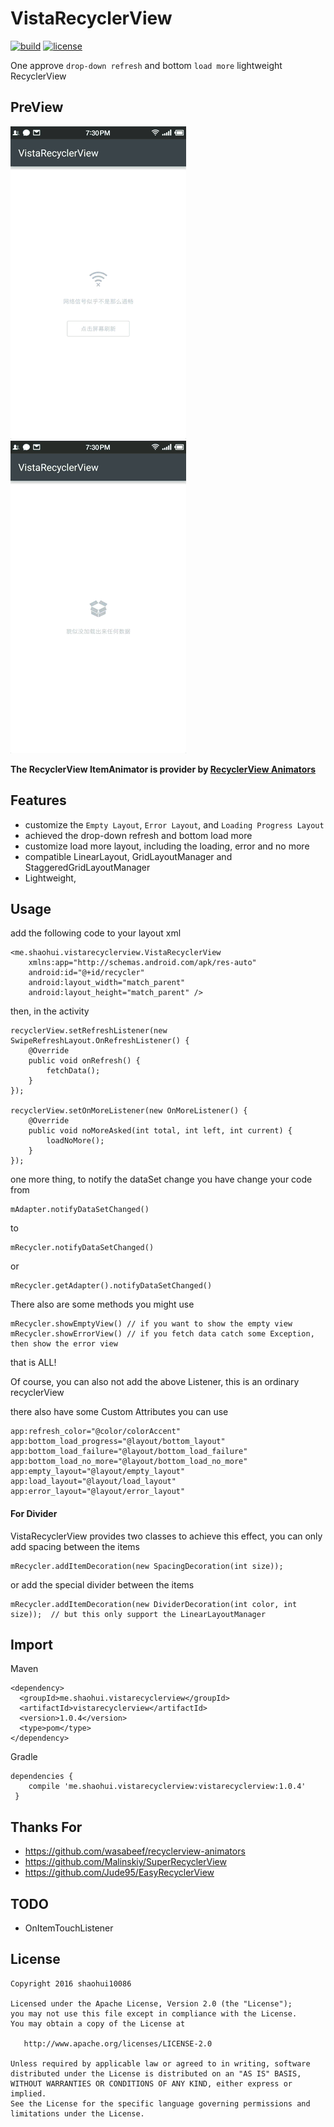 # VistaRecyclerView
[![build](https://img.shields.io/badge/build-1.0.4-brightgreen.svg?maxAge=2592000)](https://bintray.com/shaohui/maven/VistaRecyclerView)
[![license](https://img.shields.io/badge/license-Apache%202-blue.svg?maxAge=2592000)](https://github.com/shaohui10086/VistaReyclerView/blob/master/LICENSE)

One approve `drop-down refresh` and bottom `load more` lightweight RecyclerView
## PreView

![preview1](/preview/vista_recycler_grid.gif)
![preview2](/preview/vista_recycler_linear.gif)

**The RecyclerView ItemAnimator is provider by [RecyclerView Animators](https://github.com/wasabeef/recyclerview-animators)**

## Features

* customize the `Empty Layout`, `Error Layout`, and `Loading Progress Layout`
* achieved the drop-down refresh and bottom load more
* customize load more layout, including the loading, error and no more
* compatible LinearLayout, GridLayoutManager and StaggeredGridLayoutManager
* Lightweight,

## Usage

add the following code to your layout xml

    <me.shaohui.vistarecyclerview.VistaRecyclerView
        xmlns:app="http://schemas.android.com/apk/res-auto"
        android:id="@+id/recycler"
        android:layout_width="match_parent"
        android:layout_height="match_parent" />

then, in the activity

    recyclerView.setRefreshListener(new SwipeRefreshLayout.OnRefreshListener() {
        @Override
        public void onRefresh() {
            fetchData();
        }
    });

    recyclerView.setOnMoreListener(new OnMoreListener() {
        @Override
        public void noMoreAsked(int total, int left, int current) {
            loadNoMore();
        }
    });

one more thing, to notify the dataSet change you have change your code from

    mAdapter.notifyDataSetChanged()

to

    mRecycler.notifyDataSetChanged()

or

    mRecycler.getAdapter().notifyDataSetChanged()

There also are some methods you might use

    mRecycler.showEmptyView() // if you want to show the empty view
    mRecycler.showErrorView() // if you fetch data catch some Exception, then show the error view

that is ALL!

Of course, you can also not add the above Listener, this is an ordinary recyclerView

there also have some Custom Attributes you can use

    app:refresh_color="@color/colorAccent"
    app:bottom_load_progress="@layout/bottom_layout"
    app:bottom_load_failure="@layout/bottom_load_failure"
    app:bottom_load_no_more="@layout/bottom_load_no_more"
    app:empty_layout="@layout/empty_layout"
    app:load_layout="@layout/load_layout"
    app:error_layout="@layout/error_layout"

#### For Divider

VistaRecyclerView provides two classes to achieve this effect, you can only add spacing between the items

    mRecycler.addItemDecoration(new SpacingDecoration(int size));

or add the special divider between the items

    mRecycler.addItemDecoration(new DividerDecoration(int color, int size));  // but this only support the LinearLayoutManager


## Import

Maven

    <dependency>
      <groupId>me.shaohui.vistarecyclerview</groupId>
      <artifactId>vistarecyclerview</artifactId>
      <version>1.0.4</version>
      <type>pom</type>
    </dependency>

    
Gradle

	dependencies {
        compile 'me.shaohui.vistarecyclerview:vistarecyclerview:1.0.4'
     }

## Thanks For

- https://github.com/wasabeef/recyclerview-animators
- https://github.com/Malinskiy/SuperRecyclerView
- https://github.com/Jude95/EasyRecyclerView

## TODO

- OnItemTouchListener

## License

    Copyright 2016 shaohui10086

    Licensed under the Apache License, Version 2.0 (the "License");
    you may not use this file except in compliance with the License.
    You may obtain a copy of the License at

       http://www.apache.org/licenses/LICENSE-2.0

    Unless required by applicable law or agreed to in writing, software
    distributed under the License is distributed on an "AS IS" BASIS,
    WITHOUT WARRANTIES OR CONDITIONS OF ANY KIND, either express or implied.
    See the License for the specific language governing permissions and
    limitations under the License.
	
 
 
